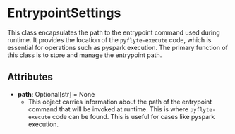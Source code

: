 # EntrypointSettings

This class encapsulates the path to the entrypoint command used during runtime. It provides the location of the `pyflyte-execute` code, which is essential for operations such as pyspark execution. The primary function of this class is to store and manage the entrypoint path.

## Attributes

- **path**: Optional[str] = None
  - This object carries information about the path of the entrypoint command that will be invoked at runtime. This is where `pyflyte-execute` code can be found. This is useful for cases like pyspark execution.



